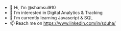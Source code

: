 - 👋 Hi, I’m @shamsul910
- 👀 I’m interested in Digital Analytics & Tracking
- 🌱 I’m currently learning Javascript & SQL
- 📫 Reach me on https://www.linkedin.com/in/sduha/ 

<!---
shamsul910/shamsul910 is a ✨ special ✨ repository because its `README.md` (this file) appears on your GitHub profile.
You can click the Preview link to take a look at your changes.
--->
